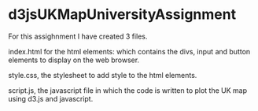 # d3jsUKMapUniversityAssignment

For this assighnment I have created 3 files. 

index.html for the html elements: which contains the divs, input and button elements to display on the web browser.

style.css, the stylesheet to add style to the html elements.

script.js, the javascript file in which the code is written to plot the UK map using d3.js and javascript.
